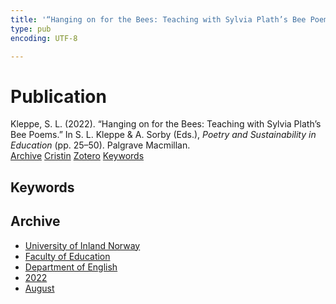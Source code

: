 ```yaml
---
title: '“Hanging on for the Bees: Teaching with Sylvia Plath’s Bee Poems.”'
type: pub
encoding: UTF-8

---
```

<h1>Publication</h1>
<article id="csl-bib-container-K28SQRBY" class="csl-bib-container">
  <div class="csl-bib-body"> <div class="csl-entry">Kleppe, S. L. (2022). “Hanging on for the Bees: Teaching with Sylvia Plath’s Bee Poems.” In S. L. Kleppe &#38; A. Sorby (Eds.), <i>Poetry and Sustainability in Education</i> (pp. 25–50). Palgrave Macmillan.</div> </div>
  <div class="csl-bib-buttons">
    <a href="#taxonomy-article-K28SQRBY" alt="archive" class="csl-bib-button">Archive</a>
    <a href="https://app.cristin.no/results/show.jsf?id=2047535" alt="Cristin" class="csl-bib-button">Cristin</a>
    <a href="http://zotero.org/groups/5881554/items/K28SQRBY" alt="Zotero" class="csl-bib-button">Zotero</a>
    <a href="#keywords-article-K28SQRBY" alt="keywords" class="csl-bib-button">Keywords</a>
  </div>
  <div id="csl-bib-meta-container-K28SQRBY"></div>
</article>
<div id="csl-bib-meta-K28SQRBY" class="csl-bib-meta">
  <article id="keywords-article-K28SQRBY" class="keywords-article">
    <h1>Keywords</h1>
    
  </article>
  <article id="taxonomy-article-K28SQRBY" class="taxonomy-article">
    <h1>Archive</h1>
    <ul>
      <li>
        <a href="/en/archive/?key=3DCRN523">University of Inland Norway</a>
      </li>
      <li>
        <a href="/en/archive/?key=WYNZA47F">Faculty of Education</a>
      </li>
      <li>
        <a href="/en/archive/?key=THSB4HN9">Department of English</a>
      </li>
      <li>
        <a href="/en/archive/?key=XKUIVBV8">2022</a>
      </li>
      <li>
        <a href="/en/archive/?key=EAKYMEPA">August</a>
      </li>
    </ul>
  </article>
</div>
